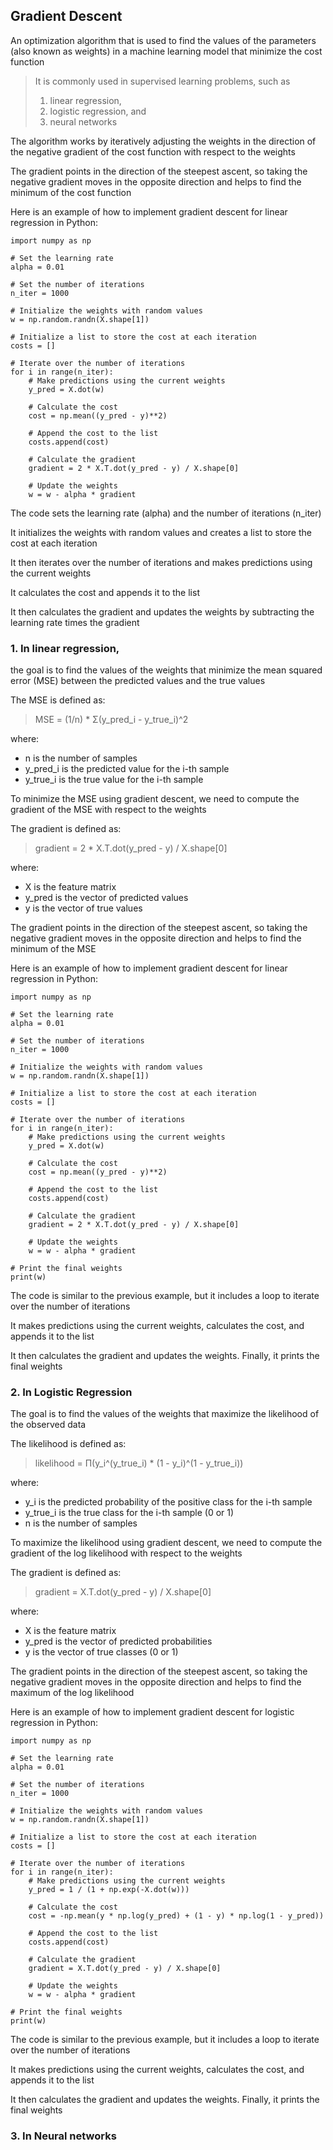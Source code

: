 ## Gradient Descent
An optimization algorithm that is used to find the values of the parameters (also known as weights) 
in a machine learning model that minimize the cost function 

>It is commonly used in supervised learning problems, such as 
>1. linear regression, 
>2. logistic regression, and 
>3. neural networks

The algorithm works by iteratively adjusting the weights in the direction of the negative gradient of the cost function 
with respect to the weights

The gradient points in the direction of the steepest ascent, so taking the negative gradient moves in the 
opposite direction and helps to find the minimum of the cost function

Here is an example of how to implement gradient descent for linear regression in Python:
```
import numpy as np

# Set the learning rate
alpha = 0.01

# Set the number of iterations
n_iter = 1000

# Initialize the weights with random values
w = np.random.randn(X.shape[1])

# Initialize a list to store the cost at each iteration
costs = []

# Iterate over the number of iterations
for i in range(n_iter):
    # Make predictions using the current weights
    y_pred = X.dot(w)
    
    # Calculate the cost
    cost = np.mean((y_pred - y)**2)
    
    # Append the cost to the list
    costs.append(cost)
    
    # Calculate the gradient
    gradient = 2 * X.T.dot(y_pred - y) / X.shape[0]
    
    # Update the weights
    w = w - alpha * gradient
```
The code sets the learning rate (alpha) and the number of iterations (n_iter) 

It initializes the weights with random values and creates a list to store the cost at each iteration 

It then iterates over the number of iterations and makes predictions using the current weights

It calculates the cost and appends it to the list

It then calculates the gradient and updates the weights by subtracting the learning rate times the gradient


### 1. In linear regression, 
the goal is to find the values of the weights that minimize the mean squared error (MSE) 
between the predicted values and the true values

The MSE is defined as:

>MSE = (1/n) * Σ(y_pred_i - y_true_i)^2

where:
- n is the number of samples
- y_pred_i is the predicted value for the i-th sample 
- y_true_i is the true value for the i-th sample

To minimize the MSE using gradient descent, we need to compute the gradient of the MSE with respect to the weights

The gradient is defined as:

>gradient = 2 * X.T.dot(y_pred - y) / X.shape[0]

where:
- X is the feature matrix 
- y_pred is the vector of predicted values
- y is the vector of true values

The gradient points in the direction of the steepest ascent, 
so taking the negative gradient moves in the opposite direction and helps to find the minimum of the MSE

Here is an example of how to implement gradient descent for linear regression in Python:
```
import numpy as np

# Set the learning rate
alpha = 0.01

# Set the number of iterations
n_iter = 1000

# Initialize the weights with random values
w = np.random.randn(X.shape[1])

# Initialize a list to store the cost at each iteration
costs = []

# Iterate over the number of iterations
for i in range(n_iter):
    # Make predictions using the current weights
    y_pred = X.dot(w)
    
    # Calculate the cost
    cost = np.mean((y_pred - y)**2)
    
    # Append the cost to the list
    costs.append(cost)
    
    # Calculate the gradient
    gradient = 2 * X.T.dot(y_pred - y) / X.shape[0]
    
    # Update the weights
    w = w - alpha * gradient

# Print the final weights
print(w)
```
The code is similar to the previous example, but it includes a loop to iterate over the number of iterations 

It makes predictions using the current weights, calculates the cost, and appends it to the list 

It then calculates the gradient and updates the weights. Finally, it prints the final weights


### 2. In Logistic Regression
The goal is to find the values of the weights that maximize the likelihood of the observed data

The likelihood is defined as:

>likelihood = Π(y_i^(y_true_i) * (1 - y_i)^(1 - y_true_i))

where:
- y_i is the predicted probability of the positive class for the i-th sample
- y_true_i is the true class for the i-th sample (0 or 1)
- n is the number of samples

To maximize the likelihood using gradient descent, 
we need to compute the gradient of the log likelihood with respect to the weights

The gradient is defined as:

>gradient = X.T.dot(y_pred - y) / X.shape[0]

where: 
- X is the feature matrix
- y_pred is the vector of predicted probabilities 
- y is the vector of true classes (0 or 1)

The gradient points in the direction of the steepest ascent, 
so taking the negative gradient moves in the opposite direction and helps to find the maximum of the log likelihood

Here is an example of how to implement gradient descent for logistic regression in Python:
```
import numpy as np

# Set the learning rate
alpha = 0.01

# Set the number of iterations
n_iter = 1000

# Initialize the weights with random values
w = np.random.randn(X.shape[1])

# Initialize a list to store the cost at each iteration
costs = []

# Iterate over the number of iterations
for i in range(n_iter):
    # Make predictions using the current weights
    y_pred = 1 / (1 + np.exp(-X.dot(w)))
    
    # Calculate the cost
    cost = -np.mean(y * np.log(y_pred) + (1 - y) * np.log(1 - y_pred))
    
    # Append the cost to the list
    costs.append(cost)
    
    # Calculate the gradient
    gradient = X.T.dot(y_pred - y) / X.shape[0]
    
    # Update the weights
    w = w - alpha * gradient

# Print the final weights
print(w)
```
The code is similar to the previous example, but it includes a loop to iterate over the number of iterations

It makes predictions using the current weights, calculates the cost, and 
appends it to the list

It then calculates the gradient and updates the weights. Finally, it prints the final weights

### 3. In Neural networks








